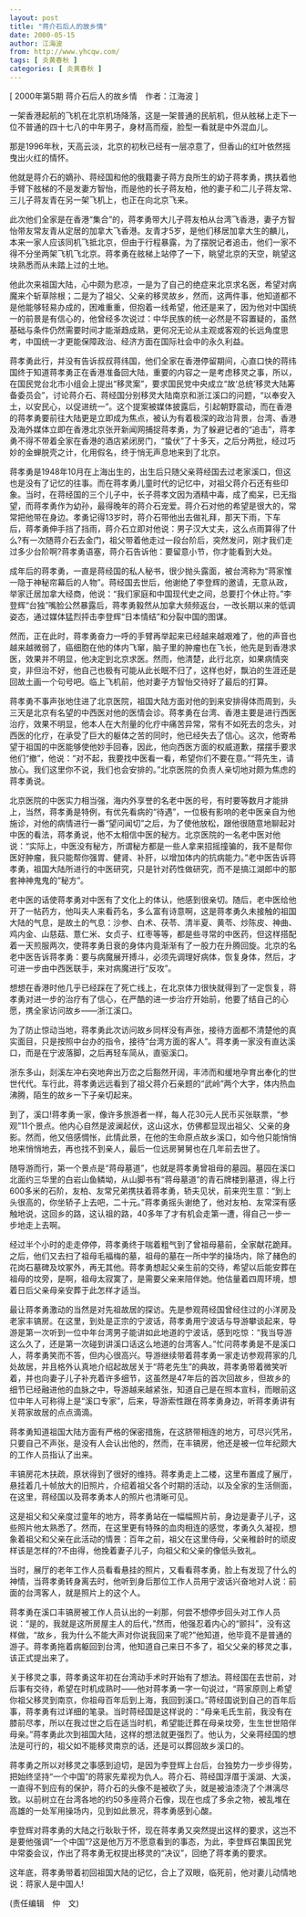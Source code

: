 ```yaml
---
layout: post
title: "蒋介石后人的故乡情"
date: 2000-05-15
author: 江海波
from: http://www.yhcqw.com/
tags: [ 炎黄春秋 ]
categories: [ 炎黄春秋 ]
---
```



[ 2000年第5期 蒋介石后人的故乡情　作者：江海波 ]

一架香港起航的飞机在北京机场降落，这是一架普通的民航机，但从舷梯上走下一位不普通的四十七八的中年男子，身材高而瘦，脸型一看就是中外混血儿。

那是1996年秋，天高云淡，北京的初秋已经有一层凉意了，但香山的红叶依然摇曳出火红的情怀。


他就是蒋介石的嫡孙、蒋经国和他的俄籍妻子蒋方良所生的幼子蒋孝勇，携扶着他手臂下舷梯的不是发妻方智怡，而是他的长子蒋友柏，他的妻子和二儿子蒋友常、三儿子蒋友青在另一架飞机上，也正在向北京飞来。


此次他们全家是在香港“集合”的，蒋孝勇带大儿子蒋友柏从台湾飞香港，妻子方智怡带友常友青从定居的加拿大飞香港。友青才5岁，是他们移居加拿大生的麟儿，本来一家人应该同机飞抵北京，但由于行程暴露，为了摆脱记者追击，他们一家不得不分坐两架飞机飞北京。蒋孝勇在舷梯上站停了一下，眺望北京的天空，眺望这块熟悉而从未踏上过的土地。


他此次来祖国大陆，心中颇为悲凉，一是为了自己的绝症来北京求名医，希望对病魔来个斩草除根；二是为了祖父、父亲的移灵故乡，然而，这两件事，他知道都不是他能够轻易办成的，困难重重，但抱着一线希望，他还是来了，因为他对中国统一的前景是有信心的，他曾经多次说过：中华民族的统一必然是不容置疑的，虽然基础与条件仍然需要时间才能渐趋成熟，更何况无论从主观或客观的长远角度思考，中国统一才更能保障政治、经济方面在国际社会中的永久利益。


蒋孝勇此行，并没有告诉叔叔蒋纬国，他们全家在香港停留期间，心直口快的蒋纬国终于知道蒋孝勇正在香港准备回大陆，重要的内容之一是考虑移灵之事，所以，在国民党台北市小组会上提出“移灵案”，要求国民党中央成立“故‘总统’移灵大陆筹备委员会”，讨论蒋介石、蒋经国分别移灵大陆南京和浙江溪口的问题，“以奉安入土，以安民心，以促进统一”。这个提案被媒体披露后，引起朝野震动，而在香港的蒋孝勇要前往大陆更是立即成为焦点，被认为有着极深的政治背景，台湾、香港及海外媒体立即在香港北京张开新闻网捕捉蒋孝勇，为了躲避记者的“追击”，蒋孝勇不得不带着全家在香港的酒店紧闭房门，“蛰伏”了十多天，之后分两批，经过巧妙的金蝉脱壳之计，化用假名，终于悄无声息地来到了北京。


蒋孝勇是1948年10月在上海出生的，出生后只随父亲蒋经国去过老家溪口，但这也是没有了记忆的往事。而在蒋孝勇儿童时代的记忆中，对祖父蒋介石还有些印象。当时，在蒋经国的三个儿子中，长子蒋孝文因为酒精中毒，成了痴呆，已无指望，而蒋孝勇作为幼孙，最得晚年的蒋介石宠爱。蒋介石对他的希望是很大的，常常把他带在身边。孝勇记得13岁时，蒋介石带他出去做礼拜，那天下雨，下车后，蒋孝勇伸手挡了挡雨，蒋介石立即对他说：男子汉大丈夫，这么点雨算得了什么?有一次随蒋介石去金门，祖父带着他走过一段台阶后，突然发问，刚才我们走过多少台阶啊?蒋孝勇语塞，蒋介石告诉他：要留意小节，你才能看到大处。


成年后的蒋孝勇，一直是蒋经国的私人秘书，很少抛头露面，被台湾称为“蒋家惟一隐于神秘帘幕后的人物”。蒋经国去世后，他谢绝了李登辉的邀请，无意从政，举家迁居加拿大经商，他说：“我们家庭和中国现代史之间，总要打个休止符。”李登辉“台独”嘴脸公然暴露后，蒋孝勇毅然从加拿大频频返台，一改长期以来的低调姿态，通过媒体猛烈抨击李登辉“日本情结”和分裂中国的图谋。


然而，正在此时，蒋孝勇奋力一呼的手臂再举起来已经越来越艰难了，他的声音也越来越微弱了，癌细胞在他的体内飞窜，脑子里的肿瘤也在飞长，他先是到香港求医，效果并不明显，他决定到北京求医。然而，他清楚，此行北京，如果病情突变，非但治不好，他自己也极有可能从此长眠不归了，这样也好，飘泊的生涯还是回故土画一个句号吧。临上飞机前，他对妻子方智怡交待好了最后的打算。


蒋孝勇不事声张地住进了北京医院，祖国大陆方面对他的到来安排得体而周到，头三天是北京有名望的中西医对他的医情会诊。蒋孝勇在台湾、香港主要是进行西医治疗，效果不明显，他本人在大剂量的化疗中痛苦异常，常有不如死去的念头，对西医的化疗，在承受了巨大的躯体之苦的同时，他已经失去了信心。这次，他寄希望于祖国的中医能够使他妙手回春，因此，他向西医方面的权威道歉，摆摆手要求他们“撤”，他说：“对不起，我要找中医看一看，希望你们不要在意。”“蒋先生，请放心。我们这里你不说，我们也会安排的。”北京医院的负责人亲切地对颇为焦虑的蒋孝勇说。


北京医院的中医实力相当强，海内外享誉的名老中医的号，有时要等数月才能排上，当然，蒋孝勇是特例，有优先看病的“待遇”，一位极有影响的老中医亲自为他施诊，对他的病情进行一番“望问闻切”之后，为了使他放松，跟他很随意地聊起对中医的看法，蒋孝勇说，他不太相信中医的秘方。北京医院的一名老中医对他说：“实际上，中医没有秘方，所谓秘方都是一些人拿来招摇撞骗的，我不是帮你医好肿瘤，我只能帮你强胃、健肾、补肝，以增加体内的抗病能力。”老中医告诉蒋孝勇，祖国大陆所进行的中医研究，只是针对药性做研究，而不是搞江湖郎中的那套神神鬼鬼的“秘方”。


老中医的话使蒋孝勇对中医有了文化上的体认，他感到很亲切。随后，老中医给他开了一帖药方，他叫夫人来看药名，多么富有诗意啊，这是蒋孝勇久未接触的祖国大陆的气息，是故土的气息：沙参、白术、茯苓、清半夏、黄苓、炒陈皮、神曲、鸡内金、山慈菇、薏仁米、女贞子、红枣等等，都是些寻常的中医药，但这样搭配着一天煎服两次，使蒋孝勇日衰的身体内竟渐渐有了一股力在升腾回旋。北京的名老中医告诉蒋孝勇：要与病魔展开搏斗，必须先调理好病体，恢复身体，然后，才可进一步由中西医联手，来对病魔进行“反攻”。


想想在香港时他几乎已经踩在了死亡线上，在北京体力很快就得到了一定恢复，蒋孝勇对进一步的治疗有了信心，在严酷的进一步治疗开始前，他要了结自己的心愿，携全家访问故乡——浙江溪口。


为了防止惊动当地，蒋孝勇此次访问故乡同样没有声张，接待方面都不清楚他的真实面目，只是按照中台办的指令，接待“台湾方面的客人”。蒋孝勇一家没有直达溪口，而是在宁波落脚，之后再轻车简从，直驱溪口。


浙东多山，剡溪左冲右突地奔出万峦之后豁然开阔，丰沛而和缓地孕育出奉化的世世代代。车行此，蒋孝勇远远看到了祖父蒋介石亲题的“武岭”两个大字，体内热血沸腾，陌生的故乡一下子亲切起来。


到了，溪口!蒋孝勇一家，像许多旅游者一样，每人花30元人民币买张联票，“参观”11个景点。他内心自然是波澜起伏，这山这水，仿佛都显现出祖父、父亲的身影。然而，他又倍感惆怅，此情此景，在他的生命原点故乡溪口，如今他只能悄悄地来悄悄地去，再也找不到亲人，最后一位远房舅舅也在几年前去世了。


随导游而行，第一个景点是“蒋母墓道”，也就是蒋孝勇曾祖母的墓园。墓园在溪口北面约三华里的白岩山鱼鳞坳，从山脚书有“蒋母墓道”的青石牌楼到墓道，得上行600多米的石阶，友柏、友常兄弟携扶着蒋孝勇，轿夫见状，前来兜生意：“到上头很高的，你坐轿子上去吧，二十元。”蒋孝勇摇头谢绝了，他对友柏、友常深有感触地说，这回乡的路，这认祖的路，40多年了才有机会走第一遭，得自己一步一步地走上去啊。


经过半个小时的走走停停，蒋孝勇终于喘着粗气到了曾祖母墓前，全家献花跪拜。之后，他们又去扫了祖母毛福梅的墓，祖母的墓在一所中学的操场内，除了赭色的花岗石墓碑及坟冢外，再无其他。蒋孝勇想起父亲生前的交待，希望以后能安葬在祖母的坟旁，是啊，祖母太寂寞了，是需要父亲来陪伴她。他估量着四周环境，想着日后父亲母亲安葬于此怎样才适当。


最让蒋孝勇激动的当然是对先祖故居的探访。先是参观蒋经国曾经住过的小洋房及老家丰镐房。在这里，到处是正宗的宁波话，蒋孝勇用宁波话与导游攀谈起来，导游是第一次听到一位中年台湾男子能讲如此地道的宁波话，感到吃惊：“我当导游这么久了，还是第一次碰到讲溪口话这么地道的台湾客人。”忙问蒋孝勇是不是溪口人，蒋孝勇笑而不答，但内心很高兴。导游继续带着蒋孝勇一家走访参观蒋家的几处故居，并且格外认真地介绍起故居关于“蒋老先生”的典故，蒋孝勇带着微笑听着，并也向妻子儿子补充着许多细节，这虽然是47年后的首次回故乡，但故乡的细节已经融进他的血脉之中，导游越来越紧张，知道自己是在照本宣科，而眼前这位中年人可称得上是“溪口专家”，后来，导游索性跟在蒋孝勇身边，听蒋孝勇讲有关蒋家故居的点点滴滴。


蒋孝勇知道祖国大陆方面有严格的保密措施，在这脐带相连的地方，可尽兴凭吊，只要自己不声张，是没有人会认出他的，然而，在丰镐房，他还是被一位年纪颇大的工作人员指认了出来。


丰镐房花木扶疏，原状得到了很好的维持。蒋孝勇走上二楼，这里布置成了展厅，悬挂着几十帧放大的旧照片，介绍着祖父各个时期的活动，以及全家的生活侧面，在这里，蒋经国以及蒋孝勇本人的照片也清晰可见。


这是祖父和父亲度过童年的地方，蒋孝勇站在一幅幅照片前，身边是妻子儿子，这些照片他太熟悉了。然而，在这里更有特殊的血肉相连的感觉，孝勇久久凝视，想象着祖父和父亲在此活动的情景：百年之前，祖父在这里侍母，父亲稚龄时的顽皮样该是怎样的?不由得，他挽着妻子儿子，向祖父和父亲的像低头致礼。


当时，展厅的老年工作人员看看悬挂的照片，又看看蒋孝勇，脸上有发现了什么的神情，当蒋孝勇转身离去时，他听到身后那位工作人员用宁波话兴奋地对人说：前面的台湾客人，就是照片上的这个人。


蒋孝勇在溪口丰镐房被工作人员认出的一刹那，何尝不想停步回头对工作人员说：“是的，我就是这所房屋主人的后代，”然而，他强忍着内心的“颤抖”，没有这样做，“故乡，我为什么不能大声对你说我回来了呢?”他知道，他毕竟不是普通的游子。蒋孝勇拖着病躯回到台湾，他知道自己来日不多了，祖父父亲的移灵之事，该正式提出来了。


关于移灵之事，蒋孝勇这年初在台湾动手术时开始有了想法。蒋经国在去世前，对后事有交待，希望在时机成熟时——他对蒋孝勇一字一句说过，“蒋家原则上希望你祖父移灵到南京，你祖母百年后到上海，我回到溪口。”蒋经国说到自己的百年后事，蒋孝勇有过详细的笔录。当时蒋经国是这样说的：“母亲毛氏生前，我没有在膝前尽孝，所以在我过世之后在适当时机，希望能迁葬在母亲坟旁，生生世世陪伴母亲。”蒋孝勇此次到祖国大陆，这样的想法就更强烈了。他认为，父亲蒋经国的想法是可行的，祖父如不能移灵南京的话，还是可以葬回故乡溪口的。


蒋孝勇之所以对移灵之事感到迫切，是因为李登辉上台后，台独势力一步步得势，把始终坚持“一个中国”的蒋家先辈视为仇人。蒋介石、蒋经国浮厝于溪湖、大溪，一直得不到应有的保护，蒋介石的头像不是被砍了头，就是被油漆浇了个淋漓尽致。以前树立在台湾各地的约50多座蒋介石像，现在也成了多余之物，被乱堆在高雄的一处军用操场内，见到如此景况，蒋孝勇感到心酸。


李登辉对蒋孝勇的大陆之行耿耿于怀，现在蒋孝勇又突然提出这样的要求，这岂不是要他强调“一个中国”?这是他万万不愿意看到的事态，为此，李登辉召集国民党中常委会议，作出了蒋孝勇无权提出移灵的“决议”，回绝了蒋孝勇的要求。

这年底，蒋孝勇带着初回祖国大陆的记忆，合上了双眼，临死前，他对妻儿动情地说：蒋家人是中国人!

(责任编辑　仲　文)



